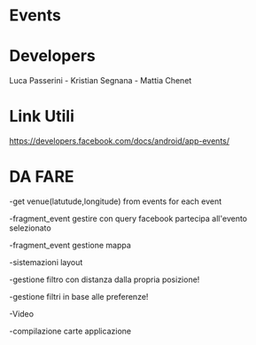 Events
======

Developers
======

Luca Passerini - 
Kristian Segnana -
Mattia Chenet

Link Utili
=========

https://developers.facebook.com/docs/android/app-events/


DA FARE
====

-get venue(latutude,longitude) from events for each event

-fragment_event gestire con query facebook partecipa all'evento selezionato

-fragment_event gestione mappa

-sistemazioni layout

-gestione filtro con distanza dalla propria posizione!

-gestione filtri in base alle preferenze!



-Video

-compilazione carte applicazione

